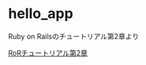 # hello_app
Ruby on Railsのチュートリアル第2章より

[RoRチュートリアル第2章](https://railstutorial.jp/chapters/toy_app?version=5.0#cha-a_toy_app)